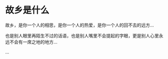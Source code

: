 # 故乡是什么


故乡，是你一个人的相思，是你一个人的热爱，是你一个人的回不去的远方...

也是别人眼里再陌生不过的话语，也是别人嘴里不会提起的字眼，更是别人心里永远不会有一席之地的地方...

...

